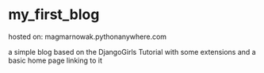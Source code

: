 # my_first_blog
hosted on: magmarnowak.pythonanywhere.com

a simple blog based on the DjangoGirls Tutorial with some extensions and a basic home page linking to it 
